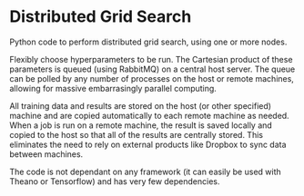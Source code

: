 # Distributed Grid Search

Python code to perform distributed grid search, using one or more nodes.

Flexibly choose hyperparameters to be run. 
The Cartesian product of these parameters is queued (using RabbitMQ) on a central host server. 
The queue can be polled by any number of processes on the host or remote machines, allowing for massive embarrasingly parallel computing. 

All training data and results are stored on the host (or other specified) machine and are copied automatically to each remote machine as needed. When a job is run on a remote machine, the result is saved locally and copied to the host so that all of the results are centrally stored. This eliminates the need to rely on external products like Dropbox to sync data between machines. 

The code is not dependant on any framework (it can easily be used with Theano or Tensorflow) and has very few dependencies. 
